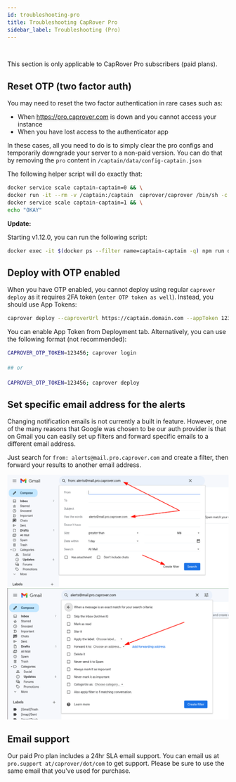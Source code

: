 ```yaml
---
id: troubleshooting-pro
title: Troubleshooting CapRover Pro
sidebar_label: Troubleshooting (Pro)
---
```


<br/>

This section is only applicable to CapRover Pro subscribers (paid plans).

## Reset OTP (two factor auth)

You may need to reset the two factor authentication in rare cases such as:

- When https://pro.caprover.com is down and you cannot access your instance
- When you have lost access to the authenticator app

In these cases, all you need to do is to simply clear the pro configs and temporarily downgrade your server to a non-paid version. You can do that by removing the `pro` content in `/captain/data/config-captain.json`

The following helper script will do exactly that:

```bash
docker service scale captain-captain=0 && \
docker run -it --rm -v /captain:/captain  caprover/caprover /bin/sh -c "wget https://raw.githubusercontent.com/caprover/caprover/master/dev-scripts/clear-pro-config.js ; node clear-pro-config.js ;" && \
docker service scale captain-captain=1 && \
echo "OKAY"

```


**Update:**

Starting v1.12.0, you can run the following script:
```bash
docker exec -it $(docker ps --filter name=captain-captain -q) npm run disable-otp
```


## Deploy with OTP enabled

When you have OTP enabled, you cannot deploy using regular `caprover deploy` as it requires 2FA token (`enter OTP token as well`). Instead, you should use App Tokens:
```bash
caprover deploy --caproverUrl https://captain.domain.com --appToken 123456123456123456 --appName my-app -b main
```

You can enable App Token from Deployment tab. Alternatively, you can use the following format (not recommended):

```bash
CAPROVER_OTP_TOKEN=123456; caprover login

## or

CAPROVER_OTP_TOKEN=123456; caprover deploy
```



## Set specific email address for the alerts

Changing notification emails is not currently a built in feature. However, one of the many reasons that Google was chosen to be our auth provider is that on Gmail you can easily set up filters and forward specific emails to a different email address.

Just search for `from: alerts@mail.pro.caprover.com` and create a filter, then forward your results to another email address.

![gmail-instruction-1](/img/docs/gmail-1.png)
![gmail-instruction-2](/img/docs/gmail-2.png)


## Email support

Our paid Pro plan includes a 24hr SLA email support. You can email us at `pro.support at/caprover/dot/com` to get support. Please be sure to use the same email that you've used for purchase.
